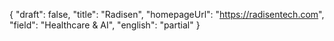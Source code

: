 {
    "draft": false,
    "title": "Radisen",
    "homepageUrl": "https://radisentech.com",
    "field": "Healthcare & AI",
    "english": "partial"
}